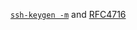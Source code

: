 [`ssh-keygen -m`](https://man.archlinux.org/man/ssh-keygen.1#m) and  [RFC4716](https://www.rfc-editor.org/rfc/rfc4716)



